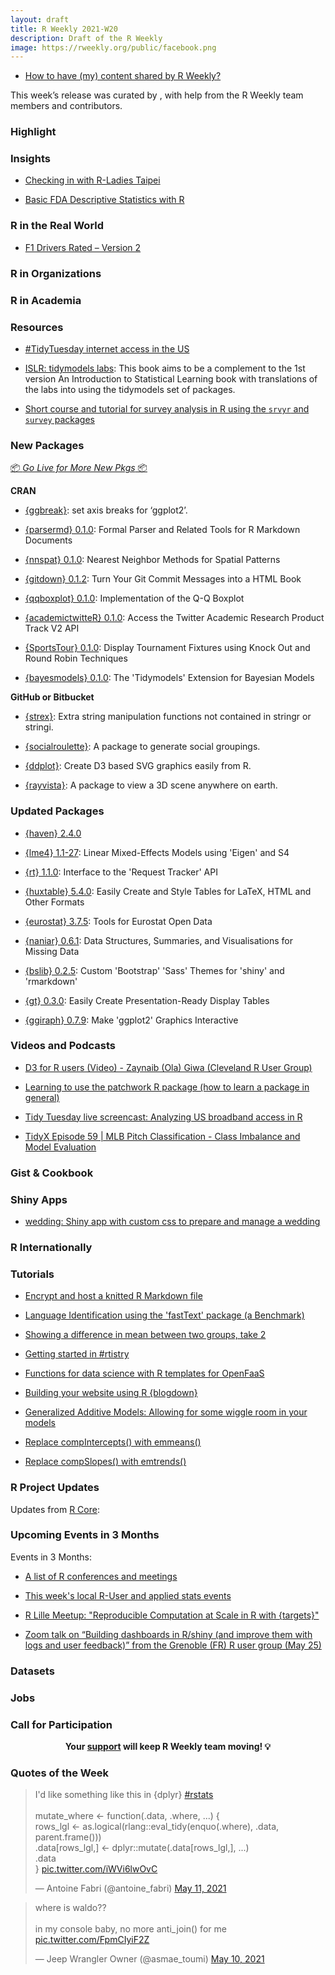 ```yaml
---
layout: draft
title: R Weekly 2021-W20
description: Draft of the R Weekly
image: https://rweekly.org/public/facebook.png
---
```



+ [How to have (my) content shared by R Weekly?](https://github.com/rweekly/rweekly.org#how-to-have-my-content-shared-by-r-weekly)

This week’s release was curated by [](), with help from the R Weekly team members and contributors.



###  Highlight



### Insights

+ [Checking in with R-Ladies Taipei](https://www.r-consortium.org/blog/2021/05/14/checking-in-with-r-ladies-taipei)

+ [Basic FDA Descriptive Statistics with R](https://rviews.rstudio.com/2021/05/14/basic-fda-descriptive-statistics-with-r/)

### R in the Real World

+ [F1 Drivers Rated – Version 2](https://theparttimeanalyst.com/2021/05/11/f1-drivers-rated-version-2/)

###  R in Organizations



###  R in Academia



###  Resources

+ [#TidyTuesday internet access in the US](https://gist.github.com/juliasilge/17bd01e3c749b0e966658820cb7fbfb7)

+ [ISLR: tidymodels labs](https://emilhvitfeldt.github.io/ISLR-tidymodels-labs/index.html): This book aims to be a complement to the 1st version An Introduction to Statistical Learning book with translations of the labs into using the tidymodels set of packages.

+ [Short course and tutorial for survey analysis in R using the `srvyr` and `survey` packages](https://github.com/szimmer/tidy-survey-aapor-2021)

###  New Packages

<p class="added-hostname"><a href="https://rweekly.org/live" target="_blank" class="externalLink">📦 <i>Go Live for More New Pkgs</i> 📦</a></p>

**CRAN**

+ [{ggbreak}](https://github.com/YuLab-SMU/ggbreak): set axis breaks for ‘ggplot2’.

+ [{parsermd} 0.1.0](https://cran.r-project.org/package=parsermd): Formal Parser and Related Tools for R Markdown Documents

+ [{nnspat} 0.1.0](https://cran.r-project.org/package=nnspat): Nearest Neighbor Methods for Spatial Patterns

+ [{gitdown} 0.1.2](https://cran.r-project.org/package=gitdown): Turn Your Git Commit Messages into a HTML Book

+ [{qqboxplot} 0.1.0](https://cran.r-project.org/package=qqboxplot): Implementation of the Q-Q Boxplot

+ [{academictwitteR} 0.1.0](https://cran.r-project.org/package=academictwitteR): Access the Twitter Academic Research Product Track V2 API

+ [{SportsTour} 0.1.0](https://cran.r-project.org/package=SportsTour): Display Tournament Fixtures using Knock Out and Round Robin
Techniques

+ [{bayesmodels} 0.1.0](https://cran.r-project.org/package=bayesmodels): The 'Tidymodels' Extension for Bayesian Models


**GitHub or Bitbucket**

+ [{strex}](https://github.com/rorynolan/strex/): Extra string manipulation functions not contained in stringr or stringi.

+ [{socialroulette}](https://staff.math.su.se/hoehle/blog/2021/05/12/socroulette.html): A package to generate social groupings.

+ [{ddplot}](https://github.com/feddelegrand7/ddplot/): Create D3 based SVG graphics easily from R.

+ [{rayvista}](https://github.com/h-a-graham/rayvista): A package to view a 3D scene anywhere on earth. 

### Updated Packages

+ [{haven} 2.4.0](https://www.tidyverse.org/blog/2021/04/haven-2-4-0/)

+ [{lme4} 1.1-27](https://cran.r-project.org/package=lme4): Linear Mixed-Effects Models using 'Eigen' and S4

+ [{rt} 1.1.0](https://cran.r-project.org/package=rt): Interface to the 'Request Tracker' API

+ [{huxtable} 5.4.0](https://cran.r-project.org/package=huxtable): Easily Create and Style Tables for LaTeX, HTML and Other Formats

+ [{eurostat} 3.7.5](https://cran.r-project.org/package=eurostat): Tools for Eurostat Open Data

+ [{naniar} 0.6.1](https://cran.r-project.org/package=naniar): Data Structures, Summaries, and Visualisations for Missing Data

+ [{bslib} 0.2.5](https://cran.r-project.org/package=bslib): Custom 'Bootstrap' 'Sass' Themes for 'shiny' and 'rmarkdown'

+ [{gt} 0.3.0](https://cran.r-project.org/package=gt): Easily Create Presentation-Ready Display Tables

+ [{ggiraph} 0.7.9](https://cran.r-project.org/package=ggiraph): Make 'ggplot2' Graphics Interactive

###  Videos and Podcasts

+ [D3 for R users (Video) - Zaynaib (Ola) Giwa (Cleveland R User Group)](https://youtu.be/RuM24uJAJh0)

+ [Learning to use the patchwork R package (how to learn a package in general)](https://www.youtube.com/watch?v=2o1YDUKyhu0)

+ [Tidy Tuesday live screencast: Analyzing US broadband access in R](https://www.youtube.com/watch?v=MTBtuHxTIg8)

+ [TidyX Episode 59 | MLB Pitch Classification - Class Imbalance and Model Evaluation](https://www.youtube.com/watch?v=6-y1iEbDQVs)

### Gist & Cookbook



### Shiny Apps

+ [wedding: Shiny app with custom css to prepare and manage a wedding](https://github.com/ThinkR-open/wedding)

### R Internationally



###  Tutorials

+ [Encrypt and host a knitted R Markdown file](https://www.rostrum.blog/2021/05/07/encrypted-rmd/)

+ [Language Identification using the 'fastText' package (a Benchmark)](https://mlampros.github.io/2021/05/14/fasttext_language_identification/)

+ [Showing a difference in mean between two groups, take 2](https://onunicornsandgenes.blog/2021/05/09/showing-a-difference-in-mean-between-two-groups-take-2/)

+ [Getting started in #rtistry](https://ivelasq.rbind.io/blog/rtistry-intro/)

+ [Functions for data science with R templates for OpenFaaS](https://www.openfaas.com/blog/r-templates/)

+ [Building your website using R {blogdown}](https://shilaan.netlify.app/post/building-your-website-using-r-blogdown/)

+ [Generalized Additive Models: Allowing for some wiggle room in your models](https://www.mzes.uni-mannheim.de/socialsciencedatalab/article/gam/)

+ [Replace compIntercepts() with emmeans()](http://derekogle.com/fishR/2021-05-12-compIntercepts-replacement)

+ [Replace compSlopes() with emtrends()](http://derekogle.com/fishR/2021-05-11-compSlopes-replacement)



<!--<div class="post-more-begin></div><div class="post-more-end"></div>-->

###  R Project Updates

Updates from [R Core](http://developer.r-project.org/blosxom.cgi/R-devel/NEWS):


###  Upcoming Events in 3 Months

Events in 3 Months:


+ [A list of R conferences and meetings](https://jumpingrivers.github.io/meetingsR/events.html)

+ [This week's local R-User and applied stats events](https://community.rstudio.com/c/irl)

+ [R Lille Meetup: "Reproducible Computation at Scale in R with {targets}"](https://www.meetup.com/R-Lille/events/277902715/)

+ [Zoom talk on “Building dashboards in R/shiny (and improve them with logs and user feedback)” from the Grenoble (FR) R user group (May 25)](https://r-posts.com/zoom-talk-on-building-dashboards-in-r-shiny-and-improve-them-with-logs-and-user-feedback-from-the-grenoble-fr-r-user-group/)


### Datasets

### Jobs




###  Call for Participation


<p class="hide-support added-hostname support-rweekly" style="text-align: center;font-weight: bold;">Your <a class="non-visited externalLink" href="https://www.patreon.com/rweekly" onclick="pas(this)">support</a> will keep R Weekly team moving! 💡</p>

###  Quotes of the Week

<blockquote class="twitter-tweet"><p lang="en" dir="ltr">I&#39;d like something like this in {dplyr} <a href="https://twitter.com/hashtag/rstats?src=hash&amp;ref_src=twsrc%5Etfw">#rstats</a><br><br>mutate_where &lt;- function(.data, .where, ...) {<br> rows_lgl &lt;- as.logical(rlang::eval_tidy(enquo(.where), .data, parent.frame()))<br> .data[rows_lgl,] &lt;- dplyr::mutate(.data[rows_lgl,], ...)<br> .data<br>} <a href="https://t.co/iWVi6lwOvC">pic.twitter.com/iWVi6lwOvC</a></p>&mdash; Antoine Fabri (@antoine_fabri) <a href="https://twitter.com/antoine_fabri/status/1392127389195452416?ref_src=twsrc%5Etfw">May 11, 2021</a></blockquote> <script async src="https://platform.twitter.com/widgets.js" charset="utf-8"></script> 

<blockquote class="twitter-tweet"><p lang="en" dir="ltr">where is waldo??<br><br> in my console baby, no more anti_join() for me <a href="https://t.co/FpmCIyiF2Z">pic.twitter.com/FpmCIyiF2Z</a></p>&mdash; Jeep Wrangler Owner (@asmae_toumi) <a href="https://twitter.com/asmae_toumi/status/1391749381766979585?ref_src=twsrc%5Etfw">May 10, 2021</a></blockquote> <script async src="https://platform.twitter.com/widgets.js" charset="utf-8"></script> 
